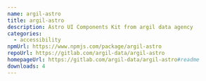 ```yaml
---
name: argil-astro
title: argil-astro
description: Astro UI Components Kit from argil data agency
categories:
  - accessibility
npmUrl: https://www.npmjs.com/package/argil-astro
repoUrl: https://gitlab.com/argil-data/argil-astro
homepageUrl: https://gitlab.com/argil-data/argil-astro#readme
downloads: 4
---
```

